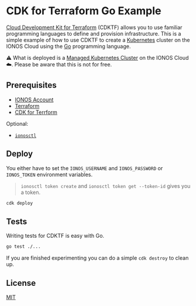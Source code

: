 # CDK for Terraform Go Example

[Cloud Development Kit for Terraform](https://www.terraform.io/cdktf) (CDKTF) allows you to use familiar programming languages to define and provision infrastructure. This is a simple example of how to use CDKTF to create a [Kubernetes](https://kubernetes.io/) cluster on the IONOS Cloud using the [Go](https://go.dev/) programming language.

:warning: What is deployed is a [Managed Kubernetes Cluster](https://cloud.ionos.de/managed/kubernetes) on the IONOS Cloud :cloud:. Please be aware that this is not for free.

## Prerequisites

* [IONOS Account](https://cloud.ionos.com/)
* [Terraform](https://www.terraform.io/)
* [CDK for Terrform](https://learn.hashicorp.com/tutorials/terraform/cdktf-install?in=terraform/cdktf#install-cdktf)

Optional:

* [`ionosctl`](https://github.com/ionos-cloud/ionosctl)

## Deploy

You either have to set the `IONOS_USERNAME` and `IONOS_PASSWORD` or `IONOS_TOKEN` environment variables.

> `ionosctl token create` and `ionosctl token get --token-id` gives you a token.

```bash
cdk deploy
```

## Tests

Writing tests for CDKTF is easy with Go.

```bash
go test ./...
```

If you are finished experimenting you can do a simple `cdk destroy` to clean up.

## License

[MIT](/LICENSE)
